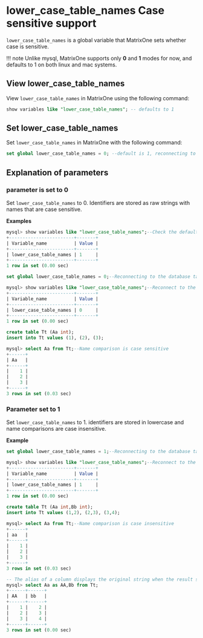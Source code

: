 # lower_case_table_names Case sensitive support

`lower_case_table_names` is a global variable that MatrixOne sets whether case is sensitive.

!!! note
    Unlike mysql, MatrixOne supports only **0** and **1** modes for now, and defaults to 1 on both linux and mac systems.

## View lower_case_table_names

View `lower_case_table_names` in MatrixOne using the following command:

```sql
show variables like "lower_case_table_names"; -- defaults to 1
```

## Set lower_case_table_names

Set `lower_case_table_names` in MatrixOne with the following command:

```sql
set global lower_case_table_names = 0; --default is 1, reconnecting to database takes effect
```

## Explanation of parameters

### parameter is set to 0

Set `lower_case_table_names` to 0. Identifiers are stored as raw strings with names that are case sensitive.

**Examples**

```sql
mysql> show variables like "lower_case_table_names";--Check the default parameter, the default value is 1
+------------------------+-------+
| Variable_name          | Value |
+------------------------+-------+
| lower_case_table_names | 1     |
+------------------------+-------+
1 row in set (0.00 sec)

set global lower_case_table_names = 0;--Reconnecting to the database takes effect

mysql> show variables like "lower_case_table_names";--Reconnect to the database to view the parameters, the change was successful
+------------------------+-------+
| Variable_name          | Value |
+------------------------+-------+
| lower_case_table_names | 0     |
+------------------------+-------+
1 row in set (0.00 sec)

create table Tt (Aa int);
insert into Tt values (1), (2), (3);

mysql> select Aa from Tt;--Name comparison is case sensitive
+------+
| Aa   |
+------+
|    1 |
|    2 |
|    3 |
+------+
3 rows in set (0.03 sec)
```

### Parameter set to 1

 Set `lower_case_table_names` to 1. identifiers are stored in lowercase and name comparisons are case insensitive.

**Example**

```sql
set global lower_case_table_names = 1;--Reconnecting to the database takes effect

mysql> show variables like "lower_case_table_names";--Reconnect to the database to view the parameters, the change was successful
+------------------------+-------+
| Variable_name          | Value |
+------------------------+-------+
| lower_case_table_names | 1     |
+------------------------+-------+
1 row in set (0.00 sec)

create table Tt (Aa int,Bb int);
insert into Tt values (1,2), (2,3), (3,4);

mysql> select Aa from Tt;--Name comparison is case insensitive
+------+
| aa   |
+------+
|    1 |
|    2 |
|    3 |
+------+
3 rows in set (0.03 sec)

-- The alias of a column displays the original string when the result set is returned, but the name comparison is case insensitive, as shown in the following example:
mysql> select Aa as AA,Bb from Tt;
+------+------+
| AA   | bb   |
+------+------+
|    1 |    2 |
|    2 |    3 |
|    3 |    4 |
+------+------+
3 rows in set (0.00 sec)
```